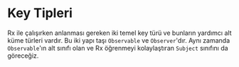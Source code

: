 # Key Tipleri

Rx ile çalışırken anlanması gereken iki temel key türü ve bunların yardımcı alt küme türleri vardır. Bu iki yapı taşı `Observable` ve `Observer`'dır. Aynı zamanda `Observable`'ın alt sınıfı olan ve Rx öğrenmeyi kolaylaştıran `Subject` sınıfını da göreceğiz.

